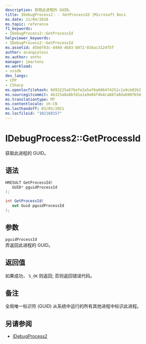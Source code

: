 ```yaml
---
description: 获取此进程的 GUID。
title: IDebugProcess2：： GetProcessId |Microsoft Docs
ms.date: 11/04/2016
ms.topic: reference
f1_keywords:
- IDebugProcess2::GetProcessId
helpviewer_keywords:
- IDebugProcess2::GetProcessId
ms.assetid: d5b6f03c-d49d-4b83-b072-016ac3124f5f
author: acangialosi
ms.author: anthc
manager: jmartens
ms.workload:
- vssdk
dev_langs:
- CPP
- CSharp
ms.openlocfilehash: 0d93225a676efe2a5af6a6064f4251c1a9cb02b2
ms.sourcegitcommit: 4b323a8a8bfd1a1a9e84f4b4ca88fa8da690f656
ms.translationtype: MT
ms.contentlocale: zh-CN
ms.lasthandoff: 03/05/2021
ms.locfileid: "102168157"
---
```

# <a name="idebugprocess2getprocessid"></a>IDebugProcess2::GetProcessId
获取此进程的 GUID。

## <a name="syntax"></a>语法

```cpp
HRESULT GetProcessId(
   GUID* pguidProcessId
);
```

```csharp
int GetProcessId(
   out Guid pguidProcessId
);
```

## <a name="parameters"></a>参数
`pguidProcessId`\
弄返回此进程的 GUID。

## <a name="return-value"></a>返回值
 如果成功， `S_OK` 则返回; 否则返回错误代码。

## <a name="remarks"></a>备注
 全局唯一标识符 (GUID) 从系统中运行的所有其他进程中标识此进程。

## <a name="see-also"></a>另请参阅
- [IDebugProcess2](../../../extensibility/debugger/reference/idebugprocess2.md)
